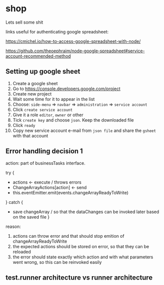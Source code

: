 # shop
Lets sell some shit

links useful for authenticating google spreadsheet:

https://cmichel.io/how-to-access-google-spreadsheet-with-node/

https://github.com/theoephraim/node-google-spreadsheet#service-account-recommended-method

## Setting up google sheet

1. Create  a google sheet
2. Go to https://console.developers.google.com/project
3. Create new project
4. Wait some time for it to appear in the list
5. Choose: `side-menu` => `navbar` => `administration` => `service account`
6. Click `create service account` 
7. Give it a role `editor`, `owner` or other
8. Tick `create key` and choose `json`. Keep the downloaded file
9. Click `ready`
10. Copy new service account e-mail from `json file` and share the `gsheet` with that account

## Error handling decision 1

action: part of businessTasks interface.

try {
- actions <- execute / throws errors
- ChangeArrayActions[action] <- send
- this.eventEmitter.emit(events.changeArrayReadyToWrite)

} catch {
- save changeArray / so that the dataChanges can be invoked later based on the saved file
}

reason:

1. actions can throw error and that should stop emition of changeArrayReadyToWrite
2. the expected actions should be stored on error, so that they can be reloaded
3. the error should state exactly which action and with what parameters went wrong, so this can be reinvoked easily

## test.runner architecture vs runner architecture